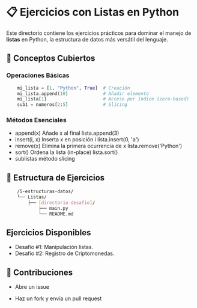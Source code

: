 # 📋 Ejercicios con Listas en Python

Este directorio contiene los ejercicios prácticos para dominar el manejo de **listas** en Python, la estructura de datos más versátil del lenguaje.

## 🧠 Conceptos Cubiertos

### Operaciones Básicas

```python
    mi_lista = [1, "Python", True]  # Creación
    mi_lista.append(10)             # Añadir elemento
    mi_lista[1]                     # Acceso por índice (zero-based)
    sub1 = numeros[2:5]             # Slicing
```

### Métodos Esenciales

* append(x)	Añade x al final	lista.append(3)
* insert(i, x)	Inserta x en posición i	lista.insert(0, 'a')
* remove(x)	Elimina la primera ocurrencia de x	lista.remove('Python')
* sort()	Ordena la lista (in-place)	lista.sort()
* sublistas método slicing

## 📂 Estructura de Ejercicios

```bash
    /5-estructuras-datos/
    └── Listas/
        ├── [directorio-desafio]/
            ├── main.py
            └── README.md
```

## Ejercicios Disponibles

* Desafío #1: Manipulación listas.
* Desafío #2: Registro de Criptomonedas.

## 📌 Contribuciones 

* Abre un issue 

* Haz un fork y envía un pull request 